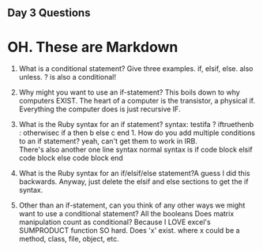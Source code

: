 ## Day 3 Questions
# OH.  These are Markdown

1. What is a conditional statement? Give three examples.
  if, elsif, else.  also unless.  ? is also a conditional!





1. Why might you want to use an if-statement?
  This boils down to why computers EXIST.  The heart of a computer is the transistor, a physical if.  Everything the computer does is just recursive IF.

1. What is the Ruby syntax for an if statement?
  syntax:
  testifa ? iftruethenb : otherwisec
  if a then b else c end                 1. How do you add multiple conditions to an if statement?
  yeah, can't get them to work in IRB.  
  There's also another one line syntax 
  normal syntax is 
   if <test>
     code block
   elsif <test>
     code block
   else
     code block
   end

1. What is the Ruby syntax for an if/elsif/else statement?A
   guess I did this backwards.
   Anyway, just delete the elsif and else sections to get the if syntax.

1. Other than an if-statement, can you think of any other ways we might want to use a conditional statement?
   All the booleans
   Does matrix manipulation count as conditional?  Because I LOVE excel's SUMPRODUCT function SO hard.
   Does 'x' exist.  where x could be a method, class, file, object, etc.
